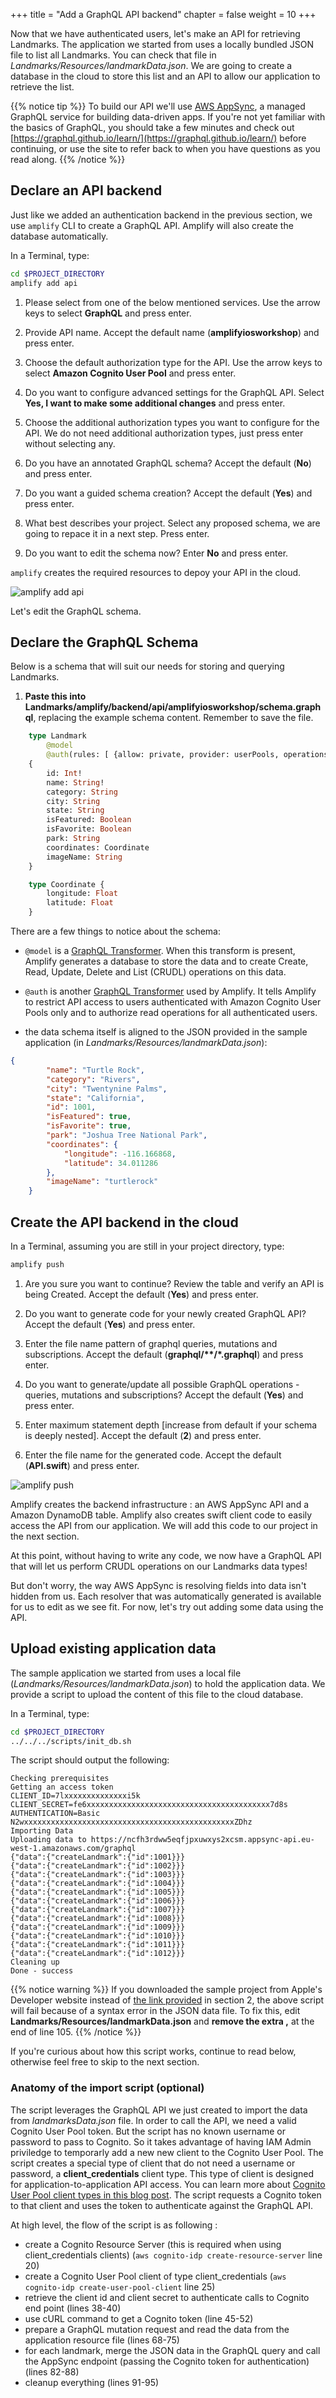 +++
title = "Add a GraphQL API backend"
chapter = false
weight = 10
+++

Now that we have authenticated users, let's make an API for retrieving Landmarks. The application we started from uses a locally bundled JSON file to list all Landmarks.  You can check that file in *Landmarks/Resources/landmarkData.json*.  We are going to create a database in the cloud to store this list and an API to allow our application to retrieve the list.

{{% notice tip %}}
To build our API we'll use [AWS AppSync](https://aws.amazon.com/appsync/), a managed GraphQL service for building data-driven apps. If you're not yet familiar with the basics of GraphQL, you should take a few minutes and check out [https://graphql.github.io/learn/](https://graphql.github.io/learn/) before continuing, or use the site to refer back to when you have questions as you read along.
{{% /notice %}}

## Declare an API backend

Just like we added an authentication backend in the previous section, we use `amplify` CLI to create a GraphQL API.  Amplify will also create the database automatically.  

In a Terminal, type:

```bash
cd $PROJECT_DIRECTORY
amplify add api 
```

1. Please select from one of the below mentioned services.  Use the arrow keys to select **GraphQL** and press enter.

1. Provide API name. Accept the default name (**amplifyiosworkshop**) and press enter.

1. Choose the default authorization type for the API.  Use the arrow keys to select **Amazon Cognito User Pool** and press enter.

1. Do you want to configure advanced settings for the GraphQL API.  Select **Yes, I want to make some additional changes** and press enter.

1. Choose the additional authorization types you want to configure for the API.  We do not need additional authorization types, just press enter without selecting any.

1. Do you have an annotated GraphQL schema? Accept the default (**No**) and press enter.

1. Do you want a guided schema creation? Accept the default (**Yes**) and press enter.

1. What best describes your project.  Select any proposed schema, we are going to repace it in a next step.  Press enter.

1. Do you want to edit the schema now? Enter **No** and press enter.

`amplify` creates the required resources to depoy your API in the cloud.

![amplify add api](/images/40-10-amplify-1.png)

Let's edit the GraphQL schema.

## Declare the GraphQL Schema

Below is a schema that will suit our needs for storing and querying Landmarks.

1. **Paste this into Landmarks/amplify/backend/api/amplifyiosworkshop/schema.graphql**, replacing the example schema content. Remember to save the file.

```graphql
    type Landmark
        @model
        @auth(rules: [ {allow: private, provider: userPools, operations: [ read ] } ])
    {
        id: Int!
        name: String!
        category: String
        city: String
        state: String
        isFeatured: Boolean
        isFavorite: Boolean
        park: String
        coordinates: Coordinate
        imageName: String
    }

    type Coordinate {
        longitude: Float
        latitude: Float
    }
```

There are a few things to notice about the schema:

- `@model` is a [GraphQL Transformer](https://aws-amplify.github.io/docs/cli-toolchain/graphql).  When this transform is present, Amplify generates a database to store the data and to create Create, Read, Update, Delete and List (CRUDL) operations on this data.

- `@auth` is another [GraphQL Transformer](https://aws-amplify.github.io/docs/cli-toolchain/graphql) used by Amplify.  It tells Amplify to restrict API access to users authenticated with Amazon Cognito User Pools only and to authorize read operations for all authenticated users.

- the data schema itself is aligned to the JSON provided in the sample application (in *Landmarks/Resources/landmarkData.json*):
```json
{
        "name": "Turtle Rock",
        "category": "Rivers",
        "city": "Twentynine Palms",
        "state": "California",
        "id": 1001,
        "isFeatured": true,
        "isFavorite": true,
        "park": "Joshua Tree National Park",
        "coordinates": {
            "longitude": -116.166868,
            "latitude": 34.011286
        },
        "imageName": "turtlerock"
    }
```

## Create the API backend in the cloud

In a Terminal, assuming you are still in your project directory, type:

```bash
amplify push
```

1. Are you sure you want to continue? Review the table and verify an API is being Created.  Accept the default (**Yes**) and press enter.

1. Do you want to generate code for your newly created GraphQL API? Accept the default (**Yes**) and press enter.

1. Enter the file name pattern of graphql queries, mutations and subscriptions. Accept the default (**graphql/\*\*/*.graphql**) and press enter.

1. Do you want to generate/update all possible GraphQL operations - queries, mutations and subscriptions? Accept the default (**Yes**) and press enter.

1. Enter maximum statement depth [increase from default if your schema is deeply nested].  Accept the default (**2**) and press enter.

1. Enter the file name for the generated code. Accept the default (**API.swift**) and press enter.

![amplify push](/images/40-10-amplify-2.png)

Amplify creates the backend infrastructure : an AWS AppSync API and a Amazon DynamoDB table. Amplify also creates swift client code to easily access the API from our application.  We will add this code to our project in the next section.

At this point, without having to write any code, we now have a GraphQL API that will let us perform CRUDL operations on our Landmarks data types!

But don't worry, the way AWS AppSync is resolving fields into data isn't hidden from us. Each resolver that was automatically generated is available for us to edit as we see fit. For now, let's try out adding some data using the API.

## Upload existing application data

The sample application we started from uses a local file (*Landmarks/Resources/landmarkData.json*) to hold the application data.  We provide a script to upload the content of this file to the cloud database.  

In a Terminal, type:

```bash
cd $PROJECT_DIRECTORY
../../../scripts/init_db.sh 
```

The script should output the following:

```text
Checking prerequisites
Getting an access token
CLIENT_ID=7lxxxxxxxxxxxxxxi5k
CLIENT_SECRET=fe6xxxxxxxxxxxxxxxxxxxxxxxxxxxxxxxxxxxxxxxxx7d8s
AUTHENTICATION=Basic N2wxxxxxxxxxxxxxxxxxxxxxxxxxxxxxxxxxxxxxxxxxxxxxxxZDhz
Importing Data
Uploading data to https://ncfh3rdww5eqfjpxuwxys2xcsm.appsync-api.eu-west-1.amazonaws.com/graphql
{"data":{"createLandmark":{"id":1001}}}
{"data":{"createLandmark":{"id":1002}}}
{"data":{"createLandmark":{"id":1003}}}
{"data":{"createLandmark":{"id":1004}}}
{"data":{"createLandmark":{"id":1005}}}
{"data":{"createLandmark":{"id":1006}}}
{"data":{"createLandmark":{"id":1007}}}
{"data":{"createLandmark":{"id":1008}}}
{"data":{"createLandmark":{"id":1009}}}
{"data":{"createLandmark":{"id":1010}}}
{"data":{"createLandmark":{"id":1011}}}
{"data":{"createLandmark":{"id":1012}}}
Cleaning up
Done - success
```

{{% notice warning %}}
If you downloaded the sample project from Apple's Developer website instead of [the link provided](/20_getting_started/20_bootstrapping_the_app.files/HandlingUserInput.zip) in section 2, the above script will fail because of a syntax error in the JSON data file.  To fix this, edit **Landmarks/Resources/landmarkData.json** and **remove the extra ,** at the end of line 105.
{{% /notice %}}

If you're curious about how this script works, continue to read below, otherwise feel free to skip to the next section.

### Anatomy of the import script (optional) 

The script leverages the GraphQL API we just created to import the data from *landmarksData.json* file. In order to call the API, we need a valid Cognito User Pool token.  But the script has no known username or password to pass to Cognito.  So it takes advantage of having IAM Admin priviledge to temporarly add a new new client to the Cognito User Pool.  The script creates a special type of client that do not need a username or password, a **client_credentials** client type. This type of client is designed for application-to-application API access.  You can learn more about [Cognito User Pool client types in this blog post](https://aws.amazon.com/blogs/mobile/understanding-amazon-cognito-user-pool-oauth-2-0-grants/). The script requests a Cognito token to that client and uses the token to authenticate against the GraphQL API.

At high level, the flow of the script is as following :

- create a Cognito Resource Server (this is required when using client_credentials clients) (`aws cognito-idp create-resource-server` line 20)
- create a Cognito User Pool client of type client_credentials (`aws cognito-idp create-user-pool-client` line 25)
- retrieve the client id and client secret to authenticate calls to Cognito end point (lines 38-40)
- use cURL command to get a Cognito token (line 45-52)
- prepare a GraphQL mutation request and read the data from the application resource file (lines 68-75)
- for each landmark, merge the JSON data in the GraphQL query and call the AppSync endpoint (passing the Cognito token for authentication) (lines 82-88)
- cleanup everything (lines 91-95)